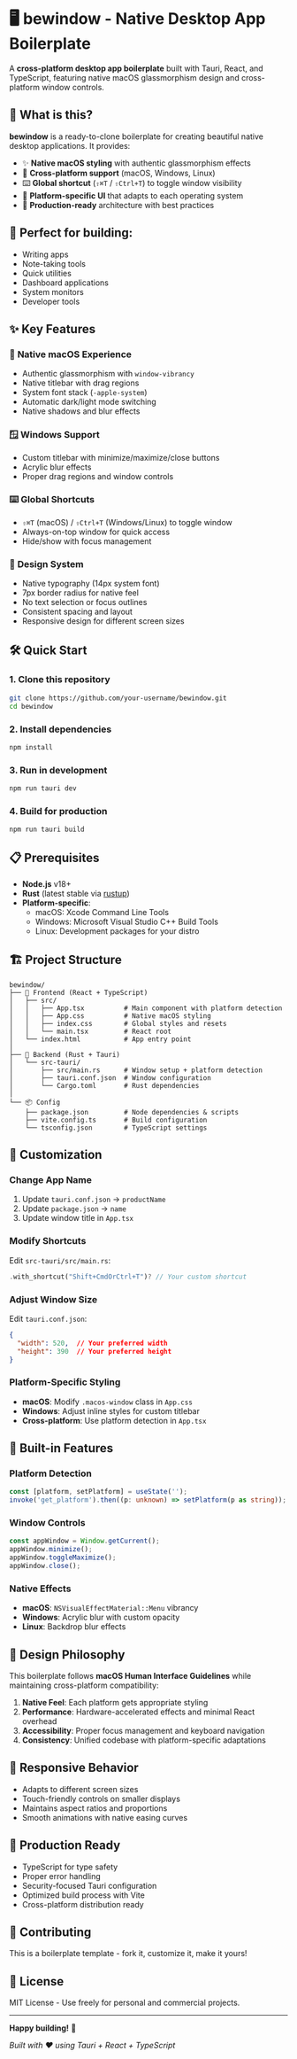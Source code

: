 # 🖥️ bewindow - Native Desktop App Boilerplate

A **cross-platform desktop app boilerplate** built with Tauri, React, and TypeScript, featuring native macOS glassmorphism design and cross-platform window controls.

## 🚀 What is this?

**bewindow** is a ready-to-clone boilerplate for creating beautiful native desktop applications. It provides:

- ✨ **Native macOS styling** with authentic glassmorphism effects
- 🔄 **Cross-platform support** (macOS, Windows, Linux)
- ⌨️ **Global shortcut** (`⇧⌘T` / `⇧Ctrl+T`) to toggle window visibility
- 🎨 **Platform-specific UI** that adapts to each operating system
- 🚀 **Production-ready** architecture with best practices

## 🎯 Perfect for building:

- Writing apps
- Note-taking tools
- Quick utilities
- Dashboard applications
- System monitors
- Developer tools

## ✨ Key Features

### 🍎 **Native macOS Experience**
- Authentic glassmorphism with `window-vibrancy`
- Native titlebar with drag regions
- System font stack (`-apple-system`)
- Automatic dark/light mode switching
- Native shadows and blur effects

### 🪟 **Windows Support**
- Custom titlebar with minimize/maximize/close buttons
- Acrylic blur effects
- Proper drag regions and window controls

### ⌨️ **Global Shortcuts**
- `⇧⌘T` (macOS) / `⇧Ctrl+T` (Windows/Linux) to toggle window
- Always-on-top window for quick access
- Hide/show with focus management

### 🎨 **Design System**
- Native typography (14px system font)
- 7px border radius for native feel
- No text selection or focus outlines
- Consistent spacing and layout
- Responsive design for different screen sizes

## 🛠️ Quick Start

### 1. Clone this repository
```bash
git clone https://github.com/your-username/bewindow.git
cd bewindow
```

### 2. Install dependencies
```bash
npm install
```

### 3. Run in development
```bash
npm run tauri dev
```

### 4. Build for production
```bash
npm run tauri build
```

## 📋 Prerequisites

- **Node.js** v18+
- **Rust** (latest stable via [rustup](https://rustup.rs/))
- **Platform-specific**:
  - macOS: Xcode Command Line Tools
  - Windows: Microsoft Visual Studio C++ Build Tools
  - Linux: Development packages for your distro

## 🏗️ Project Structure

```
bewindow/
├── 🎯 Frontend (React + TypeScript)
│   ├── src/
│   │   ├── App.tsx          # Main component with platform detection
│   │   ├── App.css          # Native macOS styling
│   │   ├── index.css        # Global styles and resets
│   │   └── main.tsx         # React root
│   └── index.html           # App entry point
│
├── 🦀 Backend (Rust + Tauri)
│   └── src-tauri/
│       ├── src/main.rs      # Window setup + platform detection
│       ├── tauri.conf.json  # Window configuration
│       └── Cargo.toml       # Rust dependencies
│
└── 📦 Config
    ├── package.json         # Node dependencies & scripts
    ├── vite.config.ts       # Build configuration
    └── tsconfig.json        # TypeScript settings
```

## 🎨 Customization

### Change App Name
1. Update `tauri.conf.json` → `productName`
2. Update `package.json` → `name`
3. Update window title in `App.tsx`

### Modify Shortcuts
Edit `src-tauri/src/main.rs`:
```rust
.with_shortcut("Shift+CmdOrCtrl+T")? // Your custom shortcut
```

### Adjust Window Size
Edit `tauri.conf.json`:
```json
{
  "width": 520,  // Your preferred width
  "height": 390  // Your preferred height
}
```

### Platform-Specific Styling
- **macOS**: Modify `.macos-window` class in `App.css`
- **Windows**: Adjust inline styles for custom titlebar
- **Cross-platform**: Use platform detection in `App.tsx`

## 🔧 Built-in Features

### Platform Detection
```typescript
const [platform, setPlatform] = useState('');
invoke('get_platform').then((p: unknown) => setPlatform(p as string));
```

### Window Controls
```typescript
const appWindow = Window.getCurrent();
appWindow.minimize();
appWindow.toggleMaximize();
appWindow.close();
```

### Native Effects
- **macOS**: `NSVisualEffectMaterial::Menu` vibrancy
- **Windows**: Acrylic blur with custom opacity
- **Linux**: Backdrop blur effects

## 🎯 Design Philosophy

This boilerplate follows **macOS Human Interface Guidelines** while maintaining cross-platform compatibility:

1. **Native Feel**: Each platform gets appropriate styling
2. **Performance**: Hardware-accelerated effects and minimal React overhead
3. **Accessibility**: Proper focus management and keyboard navigation
4. **Consistency**: Unified codebase with platform-specific adaptations

## 📱 Responsive Behavior

- Adapts to different screen sizes
- Touch-friendly controls on smaller displays
- Maintains aspect ratios and proportions
- Smooth animations with native easing curves

## 🚀 Production Ready

- TypeScript for type safety
- Proper error handling
- Security-focused Tauri configuration
- Optimized build process with Vite
- Cross-platform distribution ready

## 🤝 Contributing

This is a boilerplate template - fork it, customize it, make it yours!

## 📄 License

MIT License - Use freely for personal and commercial projects.

---

**Happy building!** 🚀

*Built with ❤️ using Tauri + React + TypeScript*
#
